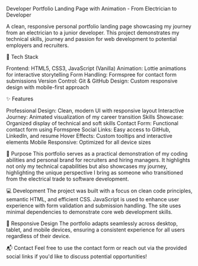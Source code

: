 Developer Portfolio Landing Page with Animation - From Electrician to Developer

A clean, responsive personal portfolio landing page showcasing my journey from an electrician to a junior developer. This project demonstrates my technical skills, journey and passion for web development to potential employers and recruiters.

🚀 Tech Stack

Frontend: HTML5, CSS3, JavaScript (Vanilla)
Animation: Lottie animations for interactive storytelling
Form Handling: Formspree for contact form submissions
Version Control: Git & GitHub
Design: Custom responsive design with mobile-first approach

✨ Features

Professional Design: Clean, modern UI with responsive layout
Interactive Journey: Animated visualization of my career transition
Skills Showcase: Organized display of technical and soft skills
Contact Form: Functional contact form using Formspree
Social Links: Easy access to GitHub, LinkedIn, and resume
Hover Effects: Custom tooltips and interactive elements
Mobile Responsive: Optimized for all device sizes

🎯 Purpose
This portfolio serves as a practical demonstration of my coding abilities and personal brand for recruiters and hiring managers. It highlights not only my technical capabilities but also showcases my journey, highlighting the unique perspective I bring as someone who transitioned from the electrical trade to software development.

💻 Development
The project was built with a focus on clean code principles, semantic HTML, and efficient CSS. JavaScript is used to enhance user experience with form validation and submission handling. The site uses minimal dependencies to demonstrate core web development skills.

📱 Responsive Design
The portfolio adapts seamlessly across desktop, tablet, and mobile devices, ensuring a consistent experience for all users regardless of their device.

📬 Contact
Feel free to use the contact form or reach out via the provided social links if you'd like to discuss potential opportunities!
